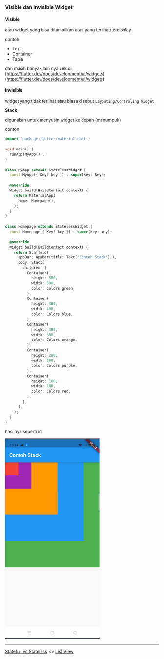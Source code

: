 ### Visible dan Invisible Widget

#### Visible

atau widget yang bisa ditampilkan atau yang terlihat/terdisplay

contoh

* Text
* Container
* Table

dan masih banyak lain nya cek di [https://flutter.dev/docs/development/ui/widgets](https://flutter.dev/docs/development/ui/widgets)

#### Invisible

widget yang tidak terlihat atau biasa disebut `Layouting/Controling Widget`

**Stack**

digunakan untuk menyusin widget ke depan (menumpuk)

contoh

```dart
import 'package:flutter/material.dart';

void main() {
  runApp(MyApp());
}

class MyApp extends StatelessWidget {
  const MyApp({ Key? key }) : super(key: key);

  @override
  Widget build(BuildContext context) {
    return MaterialApp(
      home: Homepage(),
    );
  }
}

class Homepage extends StatelessWidget {
  const Homepage({ Key? key }) : super(key: key);

  @override
  Widget build(BuildContext context) {
    return Scaffold(
      appBar: AppBar(title: Text('Contoh Stack'),),
      body: Stack(
        children: [
          Container(
            height: 500,
            width: 500,
            color: Colors.green,
          ),
          Container(
            height: 400,
            width: 400,
            color: Colors.blue,
          ),
          Container(
            height: 300,
            width: 300,
            color: Colors.orange,
          ),
          Container(
            height: 200,
            width: 200,
            color: Colors.purple,
          ),
          Container(
            height: 100,
            width: 100,
            color: Colors.red,
          ),
        ],
      ),
    );
  }
}
```

hasilnya seperti ini

![widget stack](docs/stack.png)

---
[Statefull vs Stateless](../states/README.md)  <> [List View]()

